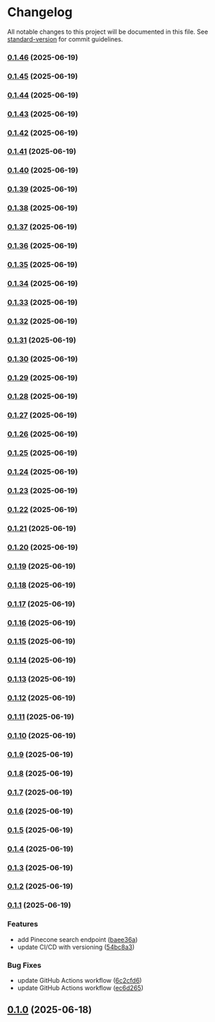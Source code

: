 # Changelog

All notable changes to this project will be documented in this file. See [standard-version](https://github.com/conventional-changelog/standard-version) for commit guidelines.

### [0.1.46](https://github.com/Action-Labs-Consultancy/The-Genius-Project/compare/v0.1.45...v0.1.46) (2025-06-19)

### [0.1.45](https://github.com/Action-Labs-Consultancy/The-Genius-Project/compare/v0.1.44...v0.1.45) (2025-06-19)

### [0.1.44](https://github.com/Action-Labs-Consultancy/The-Genius-Project/compare/v0.1.43...v0.1.44) (2025-06-19)

### [0.1.43](https://github.com/Action-Labs-Consultancy/The-Genius-Project/compare/v0.1.42...v0.1.43) (2025-06-19)

### [0.1.42](https://github.com/Action-Labs-Consultancy/The-Genius-Project/compare/v0.1.41...v0.1.42) (2025-06-19)

### [0.1.41](https://github.com/Action-Labs-Consultancy/The-Genius-Project/compare/v0.1.40...v0.1.41) (2025-06-19)

### [0.1.40](https://github.com/Action-Labs-Consultancy/The-Genius-Project/compare/v0.1.39...v0.1.40) (2025-06-19)

### [0.1.39](https://github.com/Action-Labs-Consultancy/The-Genius-Project/compare/v0.1.38...v0.1.39) (2025-06-19)

### [0.1.38](https://github.com/Action-Labs-Consultancy/The-Genius-Project/compare/v0.1.37...v0.1.38) (2025-06-19)

### [0.1.37](https://github.com/Action-Labs-Consultancy/The-Genius-Project/compare/v0.1.36...v0.1.37) (2025-06-19)

### [0.1.36](https://github.com/Action-Labs-Consultancy/The-Genius-Project/compare/v0.1.35...v0.1.36) (2025-06-19)

### [0.1.35](https://github.com/Action-Labs-Consultancy/The-Genius-Project/compare/v0.1.34...v0.1.35) (2025-06-19)

### [0.1.34](https://github.com/Action-Labs-Consultancy/The-Genius-Project/compare/v0.1.33...v0.1.34) (2025-06-19)

### [0.1.33](https://github.com/Action-Labs-Consultancy/The-Genius-Project/compare/v0.1.32...v0.1.33) (2025-06-19)

### [0.1.32](https://github.com/Action-Labs-Consultancy/The-Genius-Project/compare/v0.1.31...v0.1.32) (2025-06-19)

### [0.1.31](https://github.com/Action-Labs-Consultancy/The-Genius-Project/compare/v0.1.30...v0.1.31) (2025-06-19)

### [0.1.30](https://github.com/Action-Labs-Consultancy/The-Genius-Project/compare/v0.1.29...v0.1.30) (2025-06-19)

### [0.1.29](https://github.com/Action-Labs-Consultancy/The-Genius-Project/compare/v0.1.28...v0.1.29) (2025-06-19)

### [0.1.28](https://github.com/Action-Labs-Consultancy/The-Genius-Project/compare/v0.1.27...v0.1.28) (2025-06-19)

### [0.1.27](https://github.com/Action-Labs-Consultancy/The-Genius-Project/compare/v0.1.26...v0.1.27) (2025-06-19)

### [0.1.26](https://github.com/Action-Labs-Consultancy/The-Genius-Project/compare/v0.1.25...v0.1.26) (2025-06-19)

### [0.1.25](https://github.com/Action-Labs-Consultancy/The-Genius-Project/compare/v0.1.24...v0.1.25) (2025-06-19)

### [0.1.24](https://github.com/Action-Labs-Consultancy/The-Genius-Project/compare/v0.1.23...v0.1.24) (2025-06-19)

### [0.1.23](https://github.com/Action-Labs-Consultancy/The-Genius-Project/compare/v0.1.22...v0.1.23) (2025-06-19)

### [0.1.22](https://github.com/Action-Labs-Consultancy/The-Genius-Project/compare/v0.1.21...v0.1.22) (2025-06-19)

### [0.1.21](https://github.com/Action-Labs-Consultancy/The-Genius-Project/compare/v0.1.20...v0.1.21) (2025-06-19)

### [0.1.20](https://github.com/Action-Labs-Consultancy/The-Genius-Project/compare/v0.1.19...v0.1.20) (2025-06-19)

### [0.1.19](https://github.com/Action-Labs-Consultancy/The-Genius-Project/compare/v0.1.18...v0.1.19) (2025-06-19)

### [0.1.18](https://github.com/Action-Labs-Consultancy/The-Genius-Project/compare/v0.1.17...v0.1.18) (2025-06-19)

### [0.1.17](https://github.com/Action-Labs-Consultancy/The-Genius-Project/compare/v0.1.16...v0.1.17) (2025-06-19)

### [0.1.16](https://github.com/Action-Labs-Consultancy/The-Genius-Project/compare/v0.1.15...v0.1.16) (2025-06-19)

### [0.1.15](https://github.com/Action-Labs-Consultancy/The-Genius-Project/compare/v0.1.14...v0.1.15) (2025-06-19)

### [0.1.14](https://github.com/Action-Labs-Consultancy/The-Genius-Project/compare/v0.1.13...v0.1.14) (2025-06-19)

### [0.1.13](https://github.com/Action-Labs-Consultancy/The-Genius-Project/compare/v0.1.12...v0.1.13) (2025-06-19)

### [0.1.12](https://github.com/Action-Labs-Consultancy/The-Genius-Project/compare/v0.1.11...v0.1.12) (2025-06-19)

### [0.1.11](https://github.com/Action-Labs-Consultancy/The-Genius-Project/compare/v0.1.10...v0.1.11) (2025-06-19)

### [0.1.10](https://github.com/Action-Labs-Consultancy/The-Genius-Project/compare/v0.1.9...v0.1.10) (2025-06-19)

### [0.1.9](https://github.com/Action-Labs-Consultancy/The-Genius-Project/compare/v0.1.8...v0.1.9) (2025-06-19)

### [0.1.8](https://github.com/Action-Labs-Consultancy/The-Genius-Project/compare/v0.1.7...v0.1.8) (2025-06-19)

### [0.1.7](https://github.com/Action-Labs-Consultancy/The-Genius-Project/compare/v0.1.6...v0.1.7) (2025-06-19)

### [0.1.6](https://github.com/Action-Labs-Consultancy/The-Genius-Project/compare/v0.1.5...v0.1.6) (2025-06-19)

### [0.1.5](https://github.com/Action-Labs-Consultancy/The-Genius-Project/compare/v0.1.4...v0.1.5) (2025-06-19)

### [0.1.4](https://github.com/Action-Labs-Consultancy/The-Genius-Project/compare/v0.1.3...v0.1.4) (2025-06-19)

### [0.1.3](https://github.com/Action-Labs-Consultancy/The-Genius-Project/compare/v0.1.2...v0.1.3) (2025-06-19)

### [0.1.2](https://github.com/Action-Labs-Consultancy/The-Genius-Project/compare/v0.1.1...v0.1.2) (2025-06-19)

### [0.1.1](https://github.com/Action-Labs-Consultancy/The-Genius-Project/compare/v0.1.0...v0.1.1) (2025-06-19)


### Features

* add Pinecone search endpoint ([baee36a](https://github.com/Action-Labs-Consultancy/The-Genius-Project/commit/baee36a164f9d61c696fc5a38cd3d4701f9b4984))
* update CI/CD with versioning ([54bc8a3](https://github.com/Action-Labs-Consultancy/The-Genius-Project/commit/54bc8a30702ae3039eaf76f41f03e0d9f66ec96b))


### Bug Fixes

* update GitHub Actions workflow ([6c2cfd6](https://github.com/Action-Labs-Consultancy/The-Genius-Project/commit/6c2cfd6a70e28d70ac0b9e78a3bb77d7c4615596))
* update GitHub Actions workflow ([ec6d265](https://github.com/Action-Labs-Consultancy/The-Genius-Project/commit/ec6d265c2ebbdaea6837f17c59d4bf5964a107d5))

## [0.1.0](https://github.com/Action-Labs-Consultancy/The-Genius-Project/compare/v1.0.0...v0.1.0) (2025-06-18)

